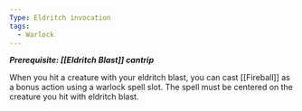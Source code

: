 ```yaml
---
Type: Eldritch invocation
tags:
  - Warlock
---
```

**_Prerequisite: [[Eldritch Blast]] cantrip_**

When you hit a creature with your eldritch blast, you can cast [[Fireball]] as a bonus action using a warlock spell slot. The spell must be centered on the creature you hit with eldritch blast.